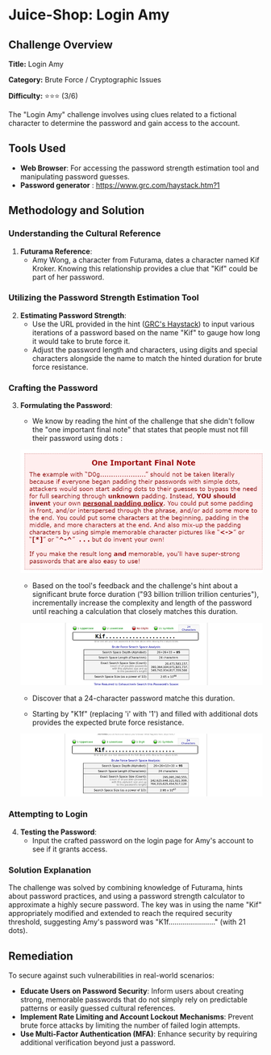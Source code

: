 # Juice-Shop: Login Amy

## Challenge Overview

**Title:** Login Amy

**Category:** Brute Force / Cryptographic Issues

**Difficulty:** ⭐⭐⭐ (3/6)

The "Login Amy" challenge involves using clues related to a fictional character to determine the password and gain access to the account. 

## Tools Used

- **Web Browser**: For accessing the password strength estimation tool and manipulating password guesses.
- **Password generator** : https://www.grc.com/haystack.htm?1

## Methodology and Solution

### Understanding the Cultural Reference

1. **Futurama Reference**:
   - Amy Wong, a character from Futurama, dates a character named Kif Kroker. Knowing this relationship provides a clue that "Kif" could be part of her password.

### Utilizing the Password Strength Estimation Tool

2. **Estimating Password Strength**:
   - Use the URL provided in the hint ([GRC's Haystack](https://www.grc.com/haystack.htm)) to input various iterations of a password based on the name "Kif" to gauge how long it would take to brute force it.
   - Adjust the password length and characters, using digits and special characters alongside the name to match the hinted duration for brute force resistance.

### Crafting the Password

3. **Formulating the Password**:

   - We know by reading the hint of the challenge that she didn't follow the "one important final note" that states that people must not fill their password using dots : 

    ![one important final note](../assets/difficulty3/login_amy_1.png)

   - Based on the tool's feedback and the challenge's hint about a significant brute force duration ("93 billion trillion trillion centuries"), incrementally increase the complexity and length of the password until reaching a calculation that closely matches this duration.

    ![password generator](../assets/difficulty3/login_amy_3.png)

   - Discover that a 24-character password matche this duration.

   - Starting by "K1f" (replacing 'i' with '1') and filled with additional dots provides the expected brute force resistance.

    ![final password](../assets/difficulty3/login_amy_2.png)

### Attempting to Login

4. **Testing the Password**:
   - Input the crafted password on the login page for Amy's account to see if it grants access.

### Solution Explanation

The challenge was solved by combining knowledge of Futurama, hints about password practices, and using a password strength calculator to approximate a highly secure password. The key was in using the name "Kif" appropriately modified and extended to reach the required security threshold, suggesting Amy's password was "K1f......................." (with 21 dots).

## Remediation

To secure against such vulnerabilities in real-world scenarios:

- **Educate Users on Password Security**: Inform users about creating strong, memorable passwords that do not simply rely on predictable patterns or easily guessed cultural references.
- **Implement Rate Limiting and Account Lockout Mechanisms**: Prevent brute force attacks by limiting the number of failed login attempts.
- **Use Multi-Factor Authentication (MFA)**: Enhance security by requiring additional verification beyond just a password.
